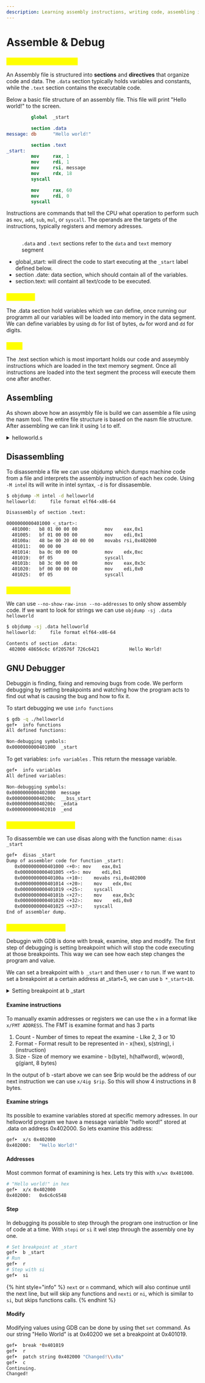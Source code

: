 ```yaml
---
description: Learning assembly instructions, writing code, assembling it, and debugging it.
---
```


# Assemble & Debug

### <mark style="color:yellow;">Assembly file structure</mark>

An Assembly file is structured into **sections** and **directives** that organize code and data. The `.data` section typically holds variables and constants, while the `.text` section contains the executable code.

Below a basic file structure of an assembly file. This file will print "Hello world!" to the screen.

```nasm
         global  _start

         section .data
message: db      "Hello world!"

         section .text
_start:
         mov     rax, 1
         mov     rdi, 1
         mov     rsi, message
         mov     rdx, 18
         syscall

         mov     rax, 60
         mov     rdi, 0
         syscall
```

Instructions are commands that tell the CPU what operation to perform such as `mov`, `add`, `sub`, `mul`, or `syscall`. The operands are the targets of the instructions, typically registers and memory adresses.

<figure><img src="broken-reference" alt=""><figcaption><p><code>.data</code> and <code>.text</code> sections refer to the <code>data</code> and <code>text</code> memory segment</p></figcaption></figure>

* global\_start: will direct the code to start executing at the `_start` label defined below.
* section .date: data section, which should contain all of the variables.
* section.text: will containt all text/code to be executed.

### <mark style="color:yellow;">Variables</mark>

The .data section hold variables which we can define, once running our programm all our variables will be loaded into memory in the data segment. We can define variables by using `db` for list of bytes, `dw` for word and `dd` for digits.

### <mark style="color:yellow;">Code</mark>

The .text section which is most important holds our code and asseymbly instructions which are loaded in the text memory segment. Once all instructions are loaded into the text segment the process will execute them one after another.

## Assembling

As shown above how an assymbly file is build we can assemble a file using the nasm tool. The entire file structure is based on the nasm file structure. After assembling we can link it using `ld` to elf.

<details>

<summary>helloworld.s</summary>

```
global _start

section .data
    message db "Hello World!"
    length equ $-message

section .text
_start:
    mov rax, 1
    mov rdi, 1
    mov rsi, message
    mov rdx, length
    syscall

    mov rax, 60
    mov rdi, 0
    syscall
```

To assemble to helloworld.s file we use nasm with -f elf64 to assemble 64 bit.

```
nasm -f elf64 helloworld.s
```

From this we got a helloworld.o object file but its not executable yet, to make it executable we have to link it with OS libraries in this case Linux as an .elf file.

```
ld -o helloworld helloworld.o
```

This created our .elf file which we can run

```
$ ./helloworld                                                                                                  
Hello World! 
```

</details>

## Disassembling

To disassemble a file we can use objdump which dumps machine code from a file and interprets the assembly instruction of each hex code. Using `-M inte`l its will write in intel syntax, `-d` is for dissasemble.

```bash
$ objdump -M intel -d helloworld
helloworld:     file format elf64-x86-64

Disassembly of section .text:

0000000000401000 <_start>:
  401000:	b8 01 00 00 00       	mov    eax,0x1
  401005:	bf 01 00 00 00       	mov    edi,0x1
  40100a:	48 be 00 20 40 00 00 	movabs rsi,0x402000
  401011:	00 00 00 
  401014:	ba 0c 00 00 00       	mov    edx,0xc
  401019:	0f 05                	syscall
  40101b:	b8 3c 00 00 00       	mov    eax,0x3c
  401020:	bf 00 00 00 00       	mov    edi,0x0
  401025:	0f 05                	syscall
```

### <mark style="color:yellow;">Searching for strings</mark>

We can use `--no-show-raw-insn --no-addresses` to only show assembly code. If we want to look for strings we can use `objdump -sj .data helloworld`

```bash
$ objdump -sj .data helloworld
helloworld:     file format elf64-x86-64

Contents of section .data:
 402000 48656c6c 6f20576f 726c6421           Hello World!  
```

## GNU Debugger

Debuggin is finding, fixing and removing bugs from code. We perform debugging by setting breakpoints and watching how the program acts to find out what is causing the bug and how to fix it.

To start debugging we use `info functions`

```bash
$ gdb -q ./helloworld                                                        
gef➤  info functions
All defined functions:

Non-debugging symbols:
0x0000000000401000  _start
```

To get variables: `info variables` . This return the message variable.

```bash
gef➤  info variables
All defined variables:

Non-debugging symbols:
0x0000000000402000  message
0x000000000040200c  __bss_start
0x000000000040200c  _edata
0x0000000000402010  _end
```

### <mark style="color:yellow;">Disassemble with GDB</mark>

To disassemble we can use disas along with the function name: `disas _start`

```bash
gef➤  disas _start
Dump of assembler code for function _start:
   0x0000000000401000 <+0>:	mov    eax,0x1
   0x0000000000401005 <+5>:	mov    edi,0x1
   0x000000000040100a <+10>:	movabs rsi,0x402000
   0x0000000000401014 <+20>:	mov    edx,0xc
   0x0000000000401019 <+25>:	syscall
   0x000000000040101b <+27>:	mov    eax,0x3c
   0x0000000000401020 <+32>:	mov    edi,0x0
   0x0000000000401025 <+37>:	syscall
End of assembler dump.
```

### <mark style="color:yellow;">Debuggin with GDB</mark>

Debuggin with GDB is done with break, examine, step and modify. The first step of debugging is setting breakpoint which will stop the code executing at those breakpoints. This way we can see how each step changes the program and value.

We can set a breakpoint with `b _start` and then user `r` to run. If we want to set a breakpoint at a certain address at \_start+5, we can use `b *_start+10`.

<details>

<summary>Setting breakpoint at b _start</summary>

```bash
gef➤  b _start
Breakpoint 1 at 0x401000
gef➤  r
Starting program: /home/kali/Scripts/helloworld 

Breakpoint 1, 0x0000000000401000 in _start ()

[ Legend: Modified register | Code | Heap | Stack | String ]
───────────────────────────────────────────────────────────────────────────────────────────────────────────────────────────────────────────────────────────────────────────────────────────────────────── registers ────
$rax   : 0x0               
$rbx   : 0x0               
$rcx   : 0x0               
$rdx   : 0x0               
$rsp   : 0x00007fffffffdda0  →  0x0000000000000001
$rbp   : 0x0               
$rsi   : 0x0               
$rdi   : 0x0               
$rip   : 0x0000000000401000  →  <_start+0000> mov eax, 0x1
$r8    : 0x0               
$r9    : 0x0               
$r10   : 0x0               
$r11   : 0x0               
$r12   : 0x0               
$r13   : 0x0               
$r14   : 0x0               
$r15   : 0x0               
$eflags: [zero carry parity adjust sign trap INTERRUPT direction overflow resume virtualx86 identification]
$cs: 0x33 $ss: 0x2b $ds: 0x00 $es: 0x00 $fs: 0x00 $gs: 0x00 
───────────────────────────────────────────────────────────────────────────────────────────────────────────────────────────────────────────────────────────────────────────────────────────────────────────── stack ────
0x00007fffffffdda0│+0x0000: 0x0000000000000001	 ← $rsp
0x00007fffffffdda8│+0x0008: 0x00007fffffffe138  →  "/home/kali/Scripts/helloworld"
0x00007fffffffddb0│+0x0010: 0x0000000000000000
0x00007fffffffddb8│+0x0018: 0x00007fffffffe156  →  "NMAP_PRIVILEGED="
0x00007fffffffddc0│+0x0020: 0x00007fffffffe167  →  "SSH_AUTH_SOCK=/tmp/ssh-ES0kfvGeRC3S/agent.1928"
0x00007fffffffddc8│+0x0028: 0x00007fffffffe196  →  "SESSION_MANAGER=local/kali:@/tmp/.ICE-unix/1791,un[...]"
0x00007fffffffddd0│+0x0030: 0x00007fffffffe1e4  →  "LANG=en_US.UTF-8"
0x00007fffffffddd8│+0x0038: 0x00007fffffffe1f5  →  "SSH_AGENT_PID=1929"
─────────────────────────────────────────────────────────────────────────────────────────────────────────────────────────────────────────────────────────────────────────────────────────────────────── code:x86:64 ────
     0x400ffa                  add    BYTE PTR [rax], al
     0x400ffc                  add    BYTE PTR [rax], al
     0x400ffe                  add    BYTE PTR [rax], al
●→   0x401000 <_start+0000>    mov    eax, 0x1
     0x401005 <_start+0005>    mov    edi, 0x1
     0x40100a <_start+000a>    movabs rsi, 0x402000
     0x401014 <_start+0014>    mov    edx, 0xc
     0x401019 <_start+0019>    syscall 
     0x40101b <_start+001b>    mov    eax, 0x3c
─────────────────────────────────────────────────────────────────────────────────────────────────────────────────────────────────────────────────────────────────────────────────────────────────────────── threads ────
[#0] Id 1, Name: "helloworld", stopped 0x401000 in _start (), reason: BREAKPOINT
───────────────────────────────────────────────────────────────────────────────────────────────────────────────────────────────────────────────────────────────────────────────────────────────────────────── trace ────
[#0] 0x401000 → _start()
```

</details>

#### Examine instructions

To manually examin addresses or registers we can use the `x` in a format like `x/FMT ADDRESS`. The FMT is examine format and has 3 parts

1. Count - Number of times to repeat the examine - LIke 2, 3 or 10
2. Format - Format result to be represented in - x(hex), s(string), i (instruction)
3. Size - Size of memory we examine - b(byte), h(halfword), w(word), g(giant, 8 bytes)

In the output of b -start above we can see $rip would be the address of our next instruction we can use `x/4ig $rip`. So this will show 4 instructions in 8 bytes.

#### Examine strings

Its possible to examine variables stored at specific memory adresses. In our helloworld program we have a message variable "hello word!" stored at .data on address 0x402000. So lets examine this address:

```bash
gef➤  x/s 0x402000
0x402000:	"Hello World!"
```

#### Addresses

Most common format of examining is hex. Lets try this with `x/wx 0x401000`.

```bash
# "Hello world!" in hex
gef➤  x/x 0x402000
0x402000:	0x6c6c6548
```

#### Step

In debugging its possible to step through the program one instruction or line of code at a time. With `stepi` or `si` it wel step through the assembly one by one.

```bash
# Set breakpoint at _start
gef➤  b _start
# Run 
gef➤  r
# Step with si
gef➤  si
```

{% hint style="info" %}
`next` or `n` command, which will also continue until the next line, but will skip any functions and `nexti` or `ni`, which is similar to `si`, but skips functions calls.
{% endhint %}

#### Modify

Modifying values using GDB can be done by using thet `set` command. As our string "Hello World" is at 0x40200 we set a breakpoint at 0x401019.

```bash
gef➤  break *0x401019
gef➤  r
gef➤  patch string 0x402000 "Changed!\\x0a"
gef➤  c
Continuing.
Changed!
```
